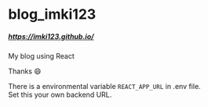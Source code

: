 # blog_imki123  
##### https://imki123.github.io/
My blog using React  

Thanks 😄

There is a environmental variable ```REACT_APP_URL``` in .env file.  
Set this your own backend URL.
